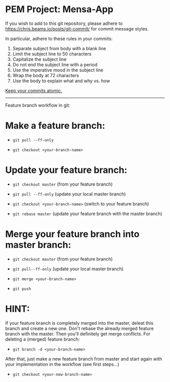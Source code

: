 # PEM Project: Mensa-App


If you wish to add to this git repository, please adhere to 
https://chris.beams.io/posts/git-commit/
for commit message styles.

In particular, adhere to these rules in your commits:

1. Separate subject from body with a blank line
2. Limit the subject line to 50 characters
3. Capitalize the subject line
4. Do not end the subject line with a period
5. Use the imperative mood in the subject line
6. Wrap the body at 72 characters
7. Use the body to explain what and why vs. how

[Keep your commits atomic.](https://www.freshconsulting.com/atomic-commits/)
___________________________________________________________________________________________________________________________________
Feature branch workflow in git:

# Make a feature branch:

*  `git pull --ff-only`

*  `git checkout <your-branch-name>`

# Update your feature branch:

*  `git checkout master` (from your feature branch)

*  `git pull --ff-only` (update your local master branch)

*  `git checkout <your-branch-name>` (switch to your feature branch)

*  `git rebase master` (update your feature branch with the master branch)

# Merge your feature branch into master branch:

*  `git checkout master` (from your feature branch)

*  `git pull--ff-only` (update your local master branch)

*  `git merge <your-branch-name>`

*  `git push`

# HINT:
  If your feature branch is completely merged into the master, deleat this branch and create a new one.
  Don't rebase the already merged feature branch with the master. Then you'll definitely get merge conflicts.
  For deleting a (merged) feature branch:

*  `git branch -d <your-branch-name>`

  After that, just make a new feature branch from master and start again with your implementation in the workflow (see first steps...)

*  `git checkout <your-new-branch-name> `


